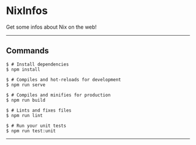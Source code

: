 # NixInfos

Get some infos about Nix on the web!

---

## Commands

```console
$ # Install dependencies
$ npm install

$ # Compiles and hot-reloads for development
$ npm run serve

$ # Compiles and minifies for production
$ npm run build

$ # Lints and fixes files
$ npm run lint

$ # Run your unit tests
$ npm run test:unit
```

---
